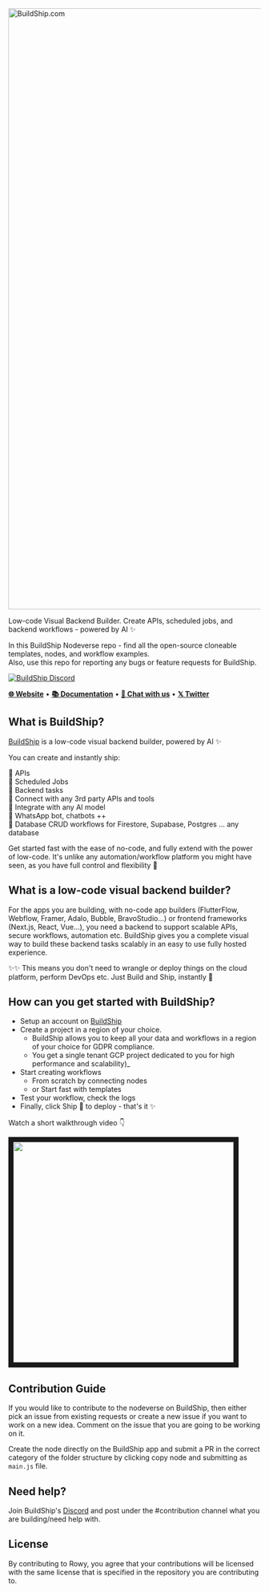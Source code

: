 
<a href="https://buildship.com" target="_blank">
<img width="1200" alt="BuildShip.com" src="https://github.com/rowyio/buildship/assets/307298/770515b7-61ee-413d-8a5b-e03b4fe819c9"/>
</a>
<p >
Low-code Visual Backend Builder. 
Create APIs, scheduled jobs, and backend workflows - powered by AI ✨
</p>

<p >
In this BuildShip Nodeverse repo - find all the open-source cloneable templates, nodes, and workflow examples. 
  <br/>
  Also, use this repo for reporting any bugs or feature requests for BuildShip.
</p>

<div>
  
[![BuildShip Discord](https://dcbadge.vercel.app/api/server/fjBugmvzZP?theme=default-inverted)](https://buildship.com/discord)
  
<p>
    <a href="http://buildship.com"><b>🌐 Website</b></a> •
    <a href="http:docs.buildship.com//"><b>📚 Documentation</b></a> •
    <a href="https://buildship.com/discord"><b>💬 Chat with us</b></a> • 
    <a href="https://buildship.com/twitter"><b>𝕏 Twitter</b></a>
</p>

</div>

## What is BuildShip?

[BuildShip](https://www.buildship.com/) is a low-code visual backend builder, powered by AI ✨  

You can create and instantly ship:

🚀 APIs  
🚀 Scheduled Jobs  
🚀 Backend tasks  
🚀 Connect with any 3rd party APIs and tools  
🚀 Integrate with any AI model  
🚀 WhatsApp bot, chatbots ++  
🚀 Database CRUD workflows for Firestore, Supabase, Postgres ... any database   

Get started fast with the ease of no-code, and fully extend with the power of low-code. It's unlike any automation/workflow platform you might have seen, as you have full control and flexibility 🤝
 
## What is a low-code visual backend builder?

For the apps you are building, with no-code app builders (FlutterFlow, Webflow, Framer, Adalo, Bubble, BravoStudio...) or frontend frameworks (Next.js, React, Vue...), you need a backend to support scalable APIs, secure workflows, automation etc. BuildShip gives you a complete visual way to build these backend tasks scalably in an easy to use fully hosted experience. 

✨✨ This means you don't need to wrangle or deploy things on the cloud platform, perform DevOps etc. Just Build and Ship, instantly 🚀

## How can you get started with BuildShip?

- Setup an account on [BuildShip](https://buildship.com/)
- Create a project in a region of your choice. <br/>
  - BuildShip allows you to keep all your data and workflows in a region of your choice for GDPR compliance.
  - You get a single tenant GCP project dedicated to you for high performance and scalability)_
- Start creating workflows
  - From scratch by connecting nodes
  - or Start fast with templates
- Test your workflow, check the logs
- Finally, click Ship 🚀 to deploy - that's it ✨

Watch a short walkthrough video 👇

<a href="http://buildship.com/youtube" target="_blank"><img src="https://github.com/rowyio/buildship/assets/307298/edc49090-1131-4cf5-a1ce-53faa9cc0ac8" width="440" border="10" /></a>


## Contribution Guide

If you would like to contribute to the nodeverse on BuildShip, then either pick an issue from existing requests or create a new issue if you want to work on a new idea. Comment on the issue that you are going to be working on it. 

Create the node directly on the BuildShip app and submit a PR in the correct category of the folder structure by clicking copy node and submitting as `main.js` file.

## Need help?

Join BuildShip's [Discord](https://buildship.com/discord) and post under the #contribution channel what you are building/need help with. 

## License
By contributing to Rowy, you agree that your contributions will be licensed with the same license that is specified in the repository you are contributing to.
